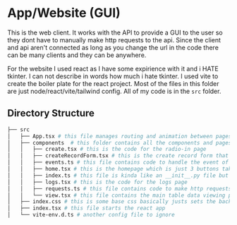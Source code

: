 # App/Website (GUI)

This is the web client. It works with the API to provide a GUI to the user so they dont have to manually make http requests to the api. Since the client and api aren't connected as long as you change the url in the code there can be many clients and they can be anywhere. 

For the website I used react as I have some expirience with it and i HATE tkinter. I can not describe in words how much i hate tkinter. I used vite to create the boiler plate for the react project. Most of the files in this folder are just node/react/vite/tailwind config. All of my code is in the `src` folder.

## Directory Structure
```bash
├── src
│   ├── App.tsx # this file manages routing and animation between pages
│   ├── components  # this folder contains all the components and pages
│   │   ├── create.tsx # this is the code for the radio-in page
│   │   ├── createRecordForm.tsx # this is the create record form that is shown on the radio in page
│   │   ├── events.ts # this file contains code to handle the event of creating a record
│   │   ├── home.tsx # this is the homepage which is just 3 buttons taking you to the pages
│   │   ├── index.ts # this file is kinda like an __init__.py file but the typescript version
│   │   ├── logs.tsx # this is the code for the logs page
│   │   ├── requests.ts # this file contains code to make http requests to the REST API
│   │   └── view.tsx # this file contains the main table data viewing page
│   ├── index.css # this is some base css basically justs sets the background
│   ├── index.tsx # this file starts the react app
│   └── vite-env.d.ts # another config file to ignore
```